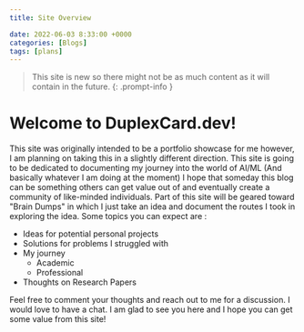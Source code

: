 ```yaml
---
title: Site Overview

date: 2022-06-03 8:33:00 +0000
categories: [Blogs]
tags: [plans]
---
```

>This site is new so there might not be as much content as it will contain in the future.
{: .prompt-info }


# Welcome to DuplexCard.dev!

This site was originally intended to be a portfolio showcase for me however, I am planning on taking this in a slightly different direction. This site is going to be dedicated to documenting my journey into the world of AI/ML (And basically whatever I am doing at the moment) I
hope that someday this blog can be something others can get value out of and eventually create a community of like-minded individuals. Part of this site will be geared toward "Brain Dumps" in which I just take an idea and document the routes I took in exploring the idea. Some topics you can expect are :
- Ideas for potential personal projects
- Solutions for problems I struggled with 
- My journey
  - Academic
  - Professional
- Thoughts on Research Papers


Feel free to comment your thoughts and reach out to me for a discussion. I would love to have a chat. I am glad to see you here and I hope you can get some value from this site!